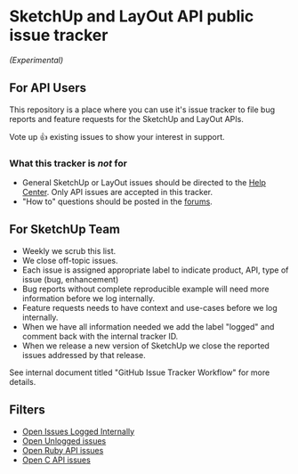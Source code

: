 # SketchUp and LayOut API public issue tracker

*(Experimental)*

## For API Users

This repository is a place where you can use it's issue tracker to file bug reports and feature requests for the SketchUp and LayOut APIs.

Vote up :+1: existing issues to show your interest in support.

### What this tracker is *not* for

* General SketchUp or LayOut issues should be directed to the [Help Center](https://help.sketchup.com/). Only API issues are accepted in this tracker.
* "How to" questions should be posted in the [forums](https://forums.sketchup.com/c/developers).

## For SketchUp Team

* Weekly we scrub this list.
* We close off-topic issues.
* Each issue is assigned appropriate label to indicate product, API, type of issue (bug, enhancement)
* Bug reports without complete reproducible example will need more information before we log internally.
* Feature requests needs to have context and use-cases before we log internally.
* When we have all information needed we add the label "logged" and comment back with the internal tracker ID.
* When we release a new version of SketchUp we close the reported issues addressed by that release.

See internal document titled "GitHub Issue Tracker Workflow" for more details.

## Filters

* [Open Issues Logged Internally](https://github.com/SketchUp/api-issue-tracker/issues?q=is%3Aissue+is%3Aopen+label%3Alogged)
* [Open Unlogged issues](https://github.com/SketchUp/api-issue-tracker/issues?utf8=%E2%9C%93&q=is%3Aissue+is%3Aopen+-label%3Alogged+)
* [Open Ruby API issues](https://github.com/SketchUp/api-issue-tracker/issues?q=is%3Aissue+is%3Aopen+label%3A%22Ruby+API%22)
* [Open C API issues](https://github.com/SketchUp/api-issue-tracker/issues?q=is%3Aissue+is%3Aopen+label%3A%22C+API%22)
